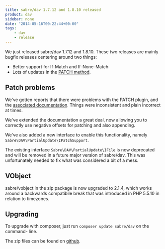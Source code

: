 ```yaml
---
title: sabre/dav 1.7.12 and 1.8.10 released
product: dav
sidebar: none
date: "2014-05-16T00:22:44+00:00"
tags:
    - dav
    - release
---
```


We just released sabre/dav 1.7.12 and 1.8.10. These two releases are mainly
bugfix releases centering around two things:

* Better support for If-Match and If-None-Match
* Lots of updates in the [PATCH method][1].


Patch problems
--------------

We've gotten reports that there were problems with the PATCH plugin, and
the [associated documentation][1]. Things were inconsistent and plain
incorrect at times.

We've extended the documentation a great deal, now allowing you to correctly
use negative offsets for patching and also appending.

We've also added a new interface to enable this functionality, namely
`Sabre\DAV\PartialUpdate\IPatchSupport`.

The existing interface `Sabre\DAV\PartialUpdate\IFile` is now deprecated and
will be removed in a future major version of sabre/dav. This was unfortunately
needed to fix what was considered a bit of a mess.


VObject
-------

sabre/vobject in the zip package is now upgraded to 2.1.4, which works around
a backwards compatibile break that was introduced in PHP 5.5.10 in relation to
timezones.

Upgrading
---------

To upgrade with composer, just run `composer update sabre/dav` on the command-
line.

The zip files can be found on [github][2].

[1]: /dav/http-patch
[2]: https://github.com/sabre-io/dav/releases
